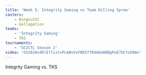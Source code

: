 ```yaml
---
title: 'Week 5: Integrity Gaming vs Team Killing Spree'
casters:
    - WingnutSC
    - Gallagation
teams:
    - 'Integrity Gaming'
    - TKS
tournaments:
    - 'SC2CTL Season 2'
video: 'G5201An4DlE?list=PLAWvVvFNESftRdmOaH8BgPuE7UCYzD8Ao'
---
```

Integrity Gaming vs. TKS